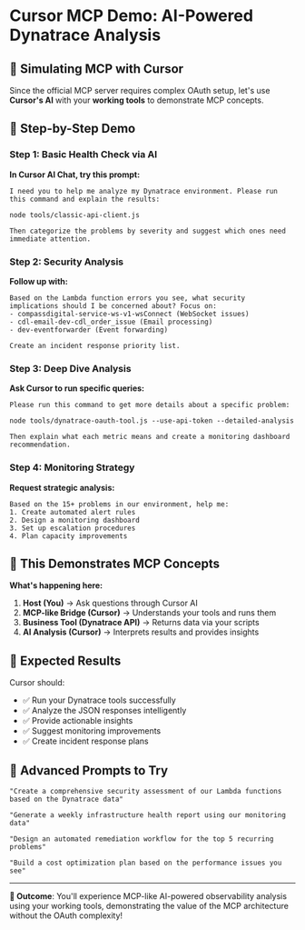 # Cursor MCP Demo: AI-Powered Dynatrace Analysis

## 🎯 Simulating MCP with Cursor

Since the official MCP server requires complex OAuth setup, let's use **Cursor's AI** with your **working tools** to demonstrate MCP concepts.

## 🚀 Step-by-Step Demo

### Step 1: Basic Health Check via AI

**In Cursor AI Chat, try this prompt:**

```
I need you to help me analyze my Dynatrace environment. Please run this command and explain the results:

node tools/classic-api-client.js

Then categorize the problems by severity and suggest which ones need immediate attention.
```

### Step 2: Security Analysis 

**Follow up with:**

```
Based on the Lambda function errors you see, what security implications should I be concerned about? Focus on:
- compassdigital-service-ws-v1-wsConnect (WebSocket issues)
- cdl-email-dev-cdl_order_issue (Email processing)
- dev-eventforwarder (Event forwarding)

Create an incident response priority list.
```

### Step 3: Deep Dive Analysis

**Ask Cursor to run specific queries:**

```
Please run this command to get more details about a specific problem:

node tools/dynatrace-oauth-tool.js --use-api-token --detailed-analysis

Then explain what each metric means and create a monitoring dashboard recommendation.
```

### Step 4: Monitoring Strategy

**Request strategic analysis:**

```
Based on the 15+ problems in our environment, help me:
1. Create automated alert rules
2. Design a monitoring dashboard
3. Set up escalation procedures
4. Plan capacity improvements
```

## 🧠 This Demonstrates MCP Concepts

**What's happening here:**
1. **Host (You)** → Ask questions through Cursor AI
2. **MCP-like Bridge (Cursor)** → Understands your tools and runs them
3. **Business Tool (Dynatrace API)** → Returns data via your scripts
4. **AI Analysis (Cursor)** → Interprets results and provides insights

## 🎯 Expected Results

Cursor should:
- ✅ Run your Dynatrace tools successfully
- ✅ Analyze the JSON responses intelligently  
- ✅ Provide actionable insights
- ✅ Suggest monitoring improvements
- ✅ Create incident response plans

## 🚀 Advanced Prompts to Try

```
"Create a comprehensive security assessment of our Lambda functions based on the Dynatrace data"

"Generate a weekly infrastructure health report using our monitoring data"

"Design an automated remediation workflow for the top 5 recurring problems"

"Build a cost optimization plan based on the performance issues you see"
```

---

**🎉 Outcome**: You'll experience MCP-like AI-powered observability analysis using your working tools, demonstrating the value of the MCP architecture without the OAuth complexity! 